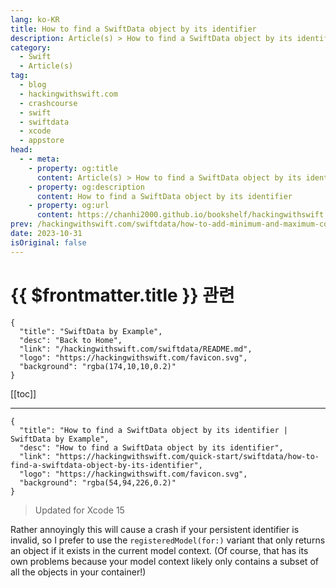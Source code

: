 ```yaml
---
lang: ko-KR
title: How to find a SwiftData object by its identifier
description: Article(s) > How to find a SwiftData object by its identifier
category:
  - Swift
  - Article(s)
tag: 
  - blog
  - hackingwithswift.com
  - crashcourse
  - swift
  - swiftdata
  - xcode
  - appstore
head:
  - - meta:
    - property: og:title
      content: Article(s) > How to find a SwiftData object by its identifier
    - property: og:description
      content: How to find a SwiftData object by its identifier
    - property: og:url
      content: https://chanhi2000.github.io/bookshelf/hackingwithswift.com/swiftdata/how-to-find-a-swiftdata-object-by-its-identifier.html
prev: /hackingwithswift.com/swiftdata/how-to-add-minimum-and-maximum-constraints-to-relationships.md
date: 2023-10-31
isOriginal: false
---
```


# {{ $frontmatter.title }} 관련

```component VPCard
{
  "title": "SwiftData by Example",
  "desc": "Back to Home",
  "link": "/hackingwithswift.com/swiftdata/README.md",
  "logo": "https://hackingwithswift.com/favicon.svg",
  "background": "rgba(174,10,10,0.2)"
}
```

[[toc]]

---

```component VPCard
{
  "title": "How to find a SwiftData object by its identifier | SwiftData by Example",
  "desc": "How to find a SwiftData object by its identifier",
  "link": "https://hackingwithswift.com/quick-start/swiftdata/how-to-find-a-swiftdata-object-by-its-identifier", 
  "logo": "https://hackingwithswift.com/favicon.svg",
  "background": "rgba(54,94,226,0.2)"
}
```

> Updated for Xcode 15

Rather annoyingly this will cause a crash if your persistent identifier is invalid, so I prefer to use the `registeredModel(for:)` variant that only returns an object if it exists in the current model context. (Of course, that has its own problems because your model context likely only contains a subset of all the objects in your container!)

